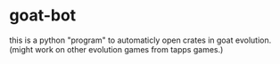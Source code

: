 # goat-bot
this is a python "program" to automaticly open crates in goat evolution. (might work on other evolution games from tapps games.)
